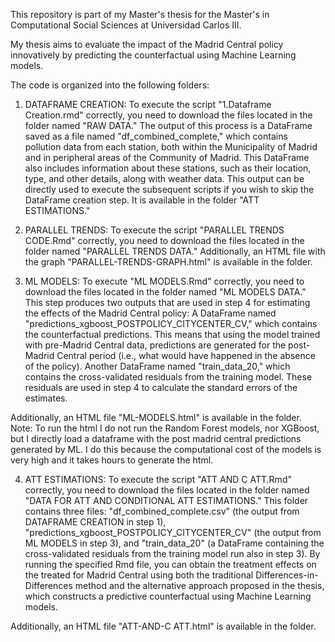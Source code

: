This repository is part of my Master's thesis for the Master's in Computational Social Sciences at Universidad Carlos III.

My thesis aims to evaluate the impact of the Madrid Central policy innovatively by predicting the counterfactual using Machine Learning models.

The code is organized into the following folders:

1. DATAFRAME CREATION: To execute the script "1.Dataframe Creation.rmd" correctly, you need to download the files located in the folder named "RAW DATA."
The output of this process is a DataFrame saved as a file named "df_combined_complete," which contains pollution data from each station, both within the Municipality of Madrid and in peripheral areas of the Community of Madrid. This DataFrame also includes information about these stations, such as their location, type, and other details, along with weather data. This output can be directly used to execute the subsequent scripts if you wish to skip the DataFrame creation step. It is available in the folder "ATT ESTIMATIONS."

2. PARALLEL TRENDS: To execute the script "PARALLEL TRENDS CODE.Rmd" correctly, you need to download the files located in the folder named "PARALLEL TRENDS DATA." Additionally, an HTML file with the graph "PARALLEL-TRENDS-GRAPH.html" is available in the folder.

3. ML MODELS: To execute "ML MODELS.Rmd" correctly, you need to download the files located in the folder named "ML MODELS DATA." This step produces two outputs that are used in step 4 for estimating the effects of the Madrid Central policy:
A DataFrame named "predictions_xgboost_POSTPOLICY_CITYCENTER_CV," which contains the counterfactual predictions. This means that using the model trained with pre-Madrid Central data, predictions are generated for the post-Madrid Central period (i.e., what would have happened in the absence of the policy).
Another DataFrame named "train_data_20," which contains the cross-validated residuals from the training model. These residuals are used in step 4 to calculate the standard errors of the estimates.

Additionally, an HTML file "ML-MODELS.html" is available in the folder.
Note: To run the html I do not run the Random Forest models, nor XGBoost, but I directly load a dataframe with the post madrid central predictions generated by ML. I do this because the computational cost of the models is very high and it takes hours to generate the html.

4. ATT ESTIMATIONS: To execute the script "ATT AND C ATT.Rmd" correctly, you need to download the files located in the folder named "DATA FOR ATT AND CONDITIONAL ATT ESTIMATIONS." This folder contains three files: "df_combined_complete.csv" (the output from DATAFRAME CREATION in step 1), "predictions_xgboost_POSTPOLICY_CITYCENTER_CV" (the output from ML MODELS in step 3), and "train_data_20" (a DataFrame containing the cross-validated residuals from the training model run also in step 3). By running the specified Rmd file, you can obtain the treatment effects on the treated for Madrid Central using both the traditional Differences-in-Differences method and the alternative approach proposed in the thesis, which constructs a predictive counterfactual using Machine Learning models.

Additionally, an HTML file "ATT-AND-C ATT.html" is available in the folder.
